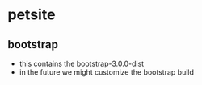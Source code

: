 petsite
====

## bootstrap

- this contains the bootstrap-3.0.0-dist
- in the future we might customize the bootstrap build

